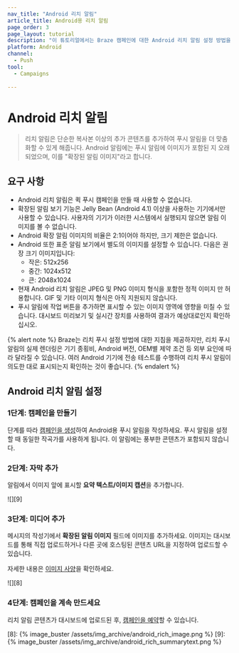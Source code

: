 ```yaml
---
nav_title: "Android 리치 알림"
article_title: Android용 리치 알림
page_order: 3
page_layout: tutorial
description: "이 튜토리얼에서는 Braze 캠페인에 대한 Android 리치 알림 설정 방법을 다룹니다."
platform: Android
channel:
  - Push
tool:
  - Campaigns
  
---
```


# Android 리치 알림

> 리치 알림은 단순한 복사본 이상의 추가 콘텐츠를 추가하여 푸시 알림을 더 맞춤화할 수 있게 해줍니다. Android 알림에는 푸시 알림에 이미지가 포함된 지 오래되었으며, 이를 "확장된 알림 이미지"라고 합니다.

## 요구 사항

- Android 리치 알림은 퀵 푸시 캠페인을 만들 때 사용할 수 없습니다.
- 확장된 알림 보기 기능은 Jelly Bean (Android 4.1) 이상을 사용하는 기기에서만 사용할 수 있습니다. 사용자의 기기가 이러한 시스템에서 실행되지 않으면 알림 이미지를 볼 수 없습니다.
- Android 확장 알림 이미지의 비율은 2:1이어야 하지만, 크기 제한은 없습니다.
- Android 또한 표준 알림 보기에서 별도의 이미지를 설정할 수 있습니다. 다음은 권장 크기 이미지입니다: 
  - 작은: 512x256
  - 중간: 1024x512 
  - 큰: 2048x1024
- 현재 Android 리치 알림은 JPEG 및 PNG 이미지 형식을 포함한 정적 이미지 만 허용합니다. GIF 및 기타 이미지 형식은 아직 지원되지 않습니다.
- 푸시 알림에 작업 버튼을 추가하면 표시할 수 있는 이미지 영역에 영향을 미칠 수 있습니다. 대시보드 미리보기 및 실시간 장치를 사용하여 결과가 예상대로인지 확인하십시오.

{% alert note %}
Braze는 리치 푸시 설정 방법에 대한 지침을 제공하지만, 리치 푸시 알림의 실제 렌더링은 기기 종횡비, Android 버전, OEM별 제약 조건 등 외부 요인에 따라 달라질 수 있습니다. 여러 Android 기기에 전송 테스트를 수행하여 리치 푸시 알림이 의도한 대로 표시되는지 확인하는 것이 좋습니다.
{% endalert %}

## Android 리치 알림 설정

### 1단계: 캠페인을 만들기

단계를 따라 [캠페인을 생성][3]하여 Android용 푸시 알림을 작성하세요. 푸시 알림을 설정할 때 동일한 작곡가를 사용하게 됩니다. 이 알림에는 풍부한 콘텐츠가 포함되지 않습니다.

### 2단계: 자막 추가

알림에서 이미지 앞에 표시할 **요약 텍스트/이미지 캡션**을 추가합니다.

![][9]

### 3단계: 미디어 추가

메시지의 작성기에서 **확장된 알림 이미지** 필드에 이미지를 추가하세요. 이미지는 대시보드를 통해 직접 업로드하거나 다른 곳에 호스팅된 콘텐츠 URL을 지정하여 업로드할 수 있습니다.

자세한 내용은 [이미지 사양]({{site.baseurl}}/user_guide/engagement_tools/templates_and_media/media_library/#push)을 확인하세요.

![][8]

### 4단계: 캠페인을 계속 만드세요

리치 알림 콘텐츠가 대시보드에 업로드된 후, [캠페인을 예약][6]할 수 있습니다.

[3]: {{site.baseurl}}/user_guide/message_building_by_channel/push/creating_a_push_message/#creating-a-push-message
[6]: {{site.baseurl}}/user_guide/engagement_tools/campaigns/scheduling_and_organizing/delivery_types/
[8]: {% image_buster /assets/img_archive/android_rich_image.png %}
[9]: {% image_buster /assets/img_archive/android_rich_summarytext.png %}

